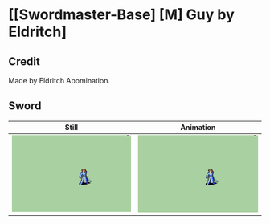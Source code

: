 # [\[Swordmaster-Base\] \[M\] Guy by Eldritch]

## Credit

Made by Eldritch Abomination.
	
## Sword

| Still | Animation |
| :---: | :-------: |
| ![Sword still](./Sword_000.png) | ![Sword animation](./Sword.gif) |
